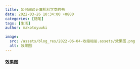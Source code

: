 ```yaml
---
title: 如何阅读计算机科学类的书
date: 2022-03-26 10:34:00 +0800
categories: [随笔]
tags: [生活]
author: makotoyuuki

image:
  src: /assets/blog_res/2022-06-04-收缩相册.assets/效果图.png
  alt: 效果图
---
```


#### 效果图